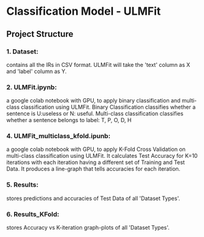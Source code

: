 # Classification Model - ULMFit

## Project Structure
### 1. Dataset: 
contains all the IRs in CSV format. ULMFit will take the 'text' column as X and 'label' column as Y.
### 2. ULMFit.ipynb:
a google colab notebook with GPU, to apply binary classification and  multi-class classification using ULMFit. Binary Classification classifies whether a sentence is U:useless or N: useful. Multi-class classification classifies whether a sentence belongs to label: T, P, O, D, H
### 4. ULMFit_multiclass_kfold.ipunb: 
a google colab notebook with GPU, to apply K-Fold Cross Validation on multi-class classification using ULMFit. It calculates Test Accuracy for K=10 iterations with each iteration having a different set of Training and Test Data. It produces a line-graph that tells accuracies for each iteration.
### 5. Results: 
stores predictions and accuracies of Test Data of all 'Dataset Types'.
### 6. Results_KFold: 
stores Accuracy vs K-iteration graph-plots of all 'Dataset Types'.
